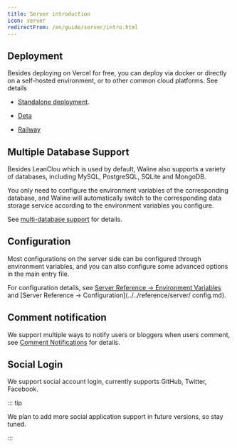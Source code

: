 ```yaml
---
title: Server introduction
icon: server
redirectFrom: /en/guide/server/intro.html
---
```


## Deployment

Besides deploying on Vercel for free, you can deploy via docker or directly on a self-hosted environment, or to other common cloud platforms. See details

- [Standalone deployment](../deploy/vps.md).

- [Deta](../deploy/deta.md)

- [Railway](../deploy/railway.md)

## Multiple Database Support

Besides LeanClou which is used by default, Waline also supports a variety of databases, including MySQL, PostgreSQL, SQLite and MongoDB.

You only need to configure the environment variables of the corresponding database, and Waline will automatically switch to the corresponding data storage service according to the environment variables you configure.

See [multi-database support](../database.md) for details.

## Configuration

Most configurations on the server side can be configured through environment variables, and you can also configure some advanced options in the main entry file.

For configuration details, see [Server Reference → Environment Variables](../../reference/server/env.md) and [Server Reference → Configuration](../../reference/server/ config.md).

## Comment notification

We support multiple ways to notify users or bloggers when users comment, see [Comment Notifications](../features/notification.md) for details.

## Social Login

We support social account login, currently supports GitHub, Twitter, Facebook.

::: tip

We plan to add more social application support in future versions, so stay tuned.

:::
